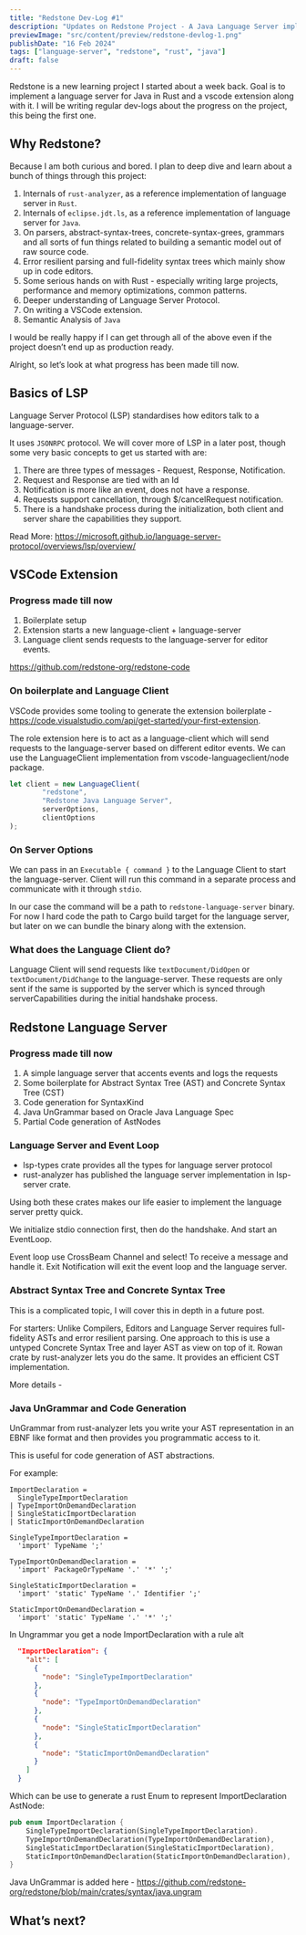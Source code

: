 ```yaml
---
title: "Redstone Dev-Log #1"
description: "Updates on Redstone Project - A Java Language Server implemented in Rust. Covers initial project setup, code generation and ungrammar."
previewImage: "src/content/preview/redstone-devlog-1.png"
publishDate: "16 Feb 2024"
tags: ["language-server", "redstone", "rust", "java"]
draft: false
---
```


Redstone is a new learning project I started about a week back. Goal is to implement a language server for Java in Rust and a vscode extension along with it. I will be writing regular dev-logs about the progress on the project, this being the first one.

## Why Redstone?

Because I am both curious and bored. I plan to deep dive and learn about a bunch of things through this project:
1. Internals of `rust-analyzer`, as a reference implementation of language server in `Rust`.
2. Internals of `eclipse.jdt.ls`, as a reference implementation of language server for `Java`.
3. On parsers, abstract-syntax-trees, concrete-syntax-grees, grammars and all sorts of fun things related to building a semantic model out of raw source code.
4. Error resilient parsing and full-fidelity syntax trees which mainly show up in code editors.
5. Some serious hands on with Rust - especially writing large projects, performance and memory optimizations, common patterns.
6. Deeper understanding of Language Server Protocol.
7. On writing a VSCode extension.
8. Semantic Analysis of `Java`

I would be really happy if I can get through all of the above even if the project doesn’t end up as production ready.


Alright, so let’s look at what progress has been made till now.

## Basics of LSP


Language Server Protocol (LSP) standardises how editors talk to a language-server.

It uses `JSONRPC` protocol. We will cover more of LSP in a later post, though some very basic concepts to get us started with are:

1. There are three types of messages - Request, Response, Notification.
2. Request and Response are tied with an Id
3. Notification is more like an event, does not have a response.
4. Requests support cancellation, through $/cancelRequest notification.
5. There is a handshake process during the initialization, both client and server share the capabilities they support.

Read More:
https://microsoft.github.io/language-server-protocol/overviews/lsp/overview/


## VSCode Extension

### Progress made till now
1. Boilerplate setup
2. Extension starts a new language-client + language-server
3. Language client sends requests to the language-server for editor events.

https://github.com/redstone-org/redstone-code

### On boilerplate and Language Client

VSCode provides some tooling to generate the extension boilerplate - https://code.visualstudio.com/api/get-started/your-first-extension.

The role extension here is to act as a language-client which will send requests to the language-server based on different editor events. We can use the LanguageClient implementation from vscode-languageclient/node package.

```ts
let client = new LanguageClient(
		"redstone",
		"Redstone Java Language Server",
		serverOptions,
		clientOptions
);
```

### On Server Options

We can pass in an `Executable { command }` to the Language Client to start the language-server. Client will run this command in a separate process and communicate with it through `stdio`.

In our case the command will be a path to `redstone-language-server` binary.  For now I hard code the path to Cargo build target for the language server, but later on we can bundle the binary along with the extension.

### What does the Language Client do?

Language Client will send requests like `textDocument/DidOpen` or `textDocument/DidChange` to the language-server. These requests are only sent if the same is supported by the server which is synced through serverCapabilities during the initial handshake process.

## Redstone Language Server

### Progress made till now
1. A simple language server that accents events and logs the requests
2. Some boilerplate for Abstract Syntax Tree (AST) and Concrete Syntax Tree (CST)
3. Code generation for SyntaxKind
4. Java UnGrammar based on Oracle Java Language Spec
5. Partial Code generation of AstNodes


### Language Server and Event Loop

- lsp-types crate provides all the types for language server protocol
- rust-analyzer has published the language server implementation in lsp-server crate.

Using both these crates makes our life easier to implement the language server pretty quick.

We initialize stdio connection first, then do the handshake. And start an EventLoop.

Event loop use CrossBeam Channel and select! To receive a message and handle it. Exit Notification will exit the event loop and the language server.

### Abstract Syntax Tree and Concrete Syntax Tree

This is a complicated topic, I will cover this in depth in a future post.

For starters:
Unlike Compilers, Editors and Language Server requires full-fidelity ASTs and error resilient parsing.
One approach to this is use a untyped Concrete Syntax Tree and layer AST as view on top of it.
Rowan crate by rust-analyzer lets you do the same. It provides an efficient CST implementation.

More details - 

### Java UnGrammar and Code Generation

UnGrammar from rust-analyzer lets you write your AST representation in an EBNF like format and then provides you programmatic access to it.

This is useful for code generation of AST abstractions.

For example:


```
ImportDeclaration =
  SingleTypeImportDeclaration
| TypeImportOnDemandDeclaration
| SingleStaticImportDeclaration
| StaticImportOnDemandDeclaration

SingleTypeImportDeclaration =
  'import' TypeName ';'

TypeImportOnDemandDeclaration =
  'import' PackageOrTypeName '.' '*' ';'

SingleStaticImportDeclaration =
  'import' 'static' TypeName '.' Identifier ';'

StaticImportOnDemandDeclaration =
  'import' 'static' TypeName '.' '*' ';'
```



In Ungrammar you get a node ImportDeclaration with a rule alt

```json
  "ImportDeclaration": {
    "alt": [
      {
        "node": "SingleTypeImportDeclaration"
      },
      {
        "node": "TypeImportOnDemandDeclaration"
      },
      {
        "node": "SingleStaticImportDeclaration"
      },
      {
        "node": "StaticImportOnDemandDeclaration"
      }
    ]
  }
```

Which can be use to generate a rust Enum to represent ImportDeclaration AstNode:

```rs
pub enum ImportDeclaration {
	SingleTypeImportDeclaration(SingleTypeImportDeclaration).
	TypeImportOnDemandDeclaration(TypeImportOnDemandDeclaration),
	SingleStaticImportDeclaration(SingleStaticImportDeclaration),
	StaticImportOnDemandDeclaration(StaticImportOnDemandDeclaration),
}
```


Java UnGrammar is added here - https://github.com/redstone-org/redstone/blob/main/crates/syntax/java.ungram

## What’s next?
